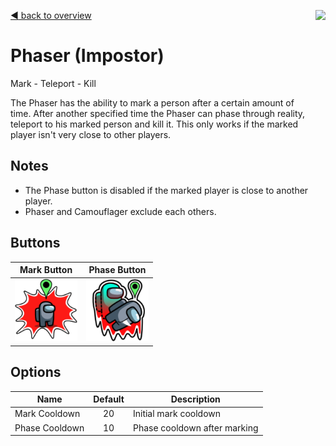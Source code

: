 [:arrow_backward: back to overview](https://github.com/laicosvk/theepicroles "back to overview")
<img align="right" height="250" src="#"/>

# Phaser (Impostor)
Mark - Teleport - Kill

The Phaser has the ability to mark a person after a certain amount of time. After another specified time the Phaser can phase through reality, teleport to his marked person and kill it. This only works if the marked player isn't very close to other players.

## Notes
- The Phase button is disabled if the marked player is close to another player.
- Phaser and Camouflager exclude each others.

## Buttons
| Mark Button | Phase Button |
| :------------: | :------------: |
| <img width="100" height="100" src="../../TheEpicRoles/Resources/PhaseButton.png"/> | <img width="100" height="100" src="../../TheEpicRoles/Resources/PhaseKillButton.png"/> |

## Options
| Name | Default | Description |
| --- | :---: | --- |
| Mark Cooldown | 20 |Initial mark cooldown |
| Phase Cooldown | 10 |Phase cooldown after marking |